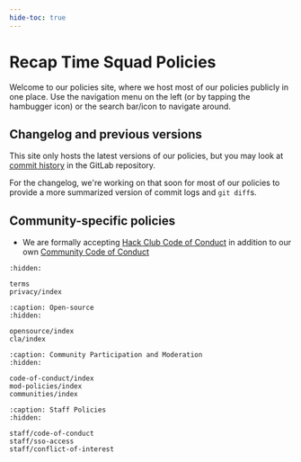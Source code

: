 ```yaml
---
hide-toc: true
---
```


# Recap Time Squad Policies

Welcome to our policies site, where we host most of our policies publicly in one place.
Use the navigation menu on the left (or by tapping the hambugger icon) or the search bar/icon
to navigate around.

## Changelog and previous versions

This site only hosts the latest versions of our policies, but you may look at [commit history]
in the GitLab repository.

For the changelog, we're working on that soon for most of our policies to provide
a more summarized version of commit logs and `git diff`s.

[commit history]: https://mau.dev/recaptime-dev/legal/policies/-/commits/main/docs

## Community-specific policies

* We are formally accepting [Hack Club Code of Conduct] in addition to our own
[Community Code of Conduct]

[Hack Club Code of Conduct]: ./communities/hackclub/code-of-conduct.md
[Community Code of Conduct]: ./code-of-conduct.md

```{toctree}
:hidden:

terms
privacy/index
```

```{toctree}
:caption: Open-source
:hidden:

opensource/index
cla/index
```

```{toctree}
:caption: Community Participation and Moderation
:hidden:

code-of-conduct/index
mod-policies/index
communities/index
```

```{toctree}
:caption: Staff Policies
:hidden:

staff/code-of-conduct
staff/sso-access
staff/conflict-of-interest
```
